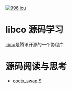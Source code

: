 [![996.icu](https://img.shields.io/badge/link-996.icu-red.svg)](https://996.icu)
# libco 源码学习

[libco](https://github.com/Tencent/libco)是腾讯开源的一个协程库 

# 源码阅读与思考

* [coctx_swap.S](https://github.com/yyrdl/libco-code-study/blob/master/readme/coctx_swap_S.md)
